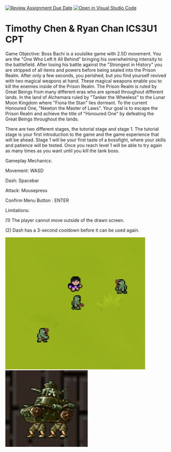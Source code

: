 [![Review Assignment Due Date](https://classroom.github.com/assets/deadline-readme-button-24ddc0f5d75046c5622901739e7c5dd533143b0c8e959d652212380cedb1ea36.svg)](https://classroom.github.com/a/eALKwJKC)
[![Open in Visual Studio Code](https://classroom.github.com/assets/open-in-vscode-718a45dd9cf7e7f842a935f5ebbe5719a5e09af4491e668f4dbf3b35d5cca122.svg)](https://classroom.github.com/online_ide?assignment_repo_id=13281536&assignment_repo_type=AssignmentRepo)
# Timothy Chen & Ryan Chan ICS3U1 CPT

Game Objective:
 Boss Bachi is a soulslike game with 2.5D movement. You are the "One Who Left It All Behind" bringing his overwhelming intensity to the battlefield. After losing his battle against the "Strongest in History" you are stripped of all items and powers before being sealed into the Prison Realm. After only a few seconds, you perished, but you find yourself revived with two magical weapons at hand. These magical weapons enable you to kill the enemies inside of the Prison Realm. The Prison Realm is ruled by Great Beings from many different eras who are spread throughout different lands. In the land of Alchemara ruled by "Tanker the Wheeless" to the Lunar Moon Kingdom where "Fiona the Stan" lies dormant. To the current Honoured One, "Newton the Master of Laws". Your goal is to escape the Prison Realm and achieve the title of "Honoured One" by defeating the Great Beings throughout the lands. 

 There are two different stages, the tutorial stage and stage 1. The tutorial stage is your first introduction to the game and the game experience that will be ahead. Stage 1 will be your first taste of a bossfight, where your skills and patience will be tested. Once you reach level 1 will be able to try again as many times as you want until you kill the tank boss.

Gameplay Mechanics:

Movement: WASD

Dash: Spacebar

Attack: Mousepress

Confirm Menu Button : ENTER


Limitations:

(1) The player cannot move outside of the drawn screen.

(2) Dash has a 3-second cooldown before it can be used again.

![Alt text](image.png)
![Alt text](image-1.png)


